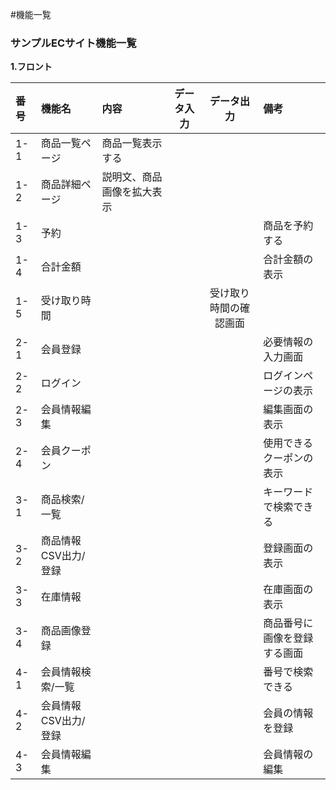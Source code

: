 #機能一覧
### サンプルECサイト機能一覧
**1.フロント**

|番号|機能名|内容|データ入力|データ出力|備考|
|:---|:---|:---|:---:|:----:|:---|
|1-1|商品一覧ページ|商品一覧表示する||||
|1-2|商品詳細ページ|説明文、商品画像を拡大表示||||
|1-3|予約||||商品を予約する||||
|1-4|合計金額||||合計金額の表示||||
|1-5|受け取り時間|||受け取り時間の確認画面||||
|2-1|会員登録||||必要情報の入力画面||||
|2-2|ログイン||||ログインページの表示||||
|2-3|会員情報編集||||編集画面の表示||||
|2-4|会員クーポン||||使用できるクーポンの表示||||
|3-1|商品検索/一覧||||キーワードで検索できる||||
|3-2|商品情報CSV出力/登録||||登録画面の表示||||
|3-3|在庫情報||||在庫画面の表示||||
|3-4|商品画像登録||||商品番号に画像を登録する画面||||
|4-1|会員情報検索/一覧||||番号で検索できる||||
|4-2|会員情報CSV出力/登録||||会員の情報を登録||||
|4-3|会員情報編集||||会員情報の編集||||

